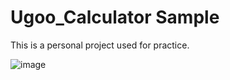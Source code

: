 # Ugoo_Calculator Sample
This is a personal project used for practice.

![image](https://user-images.githubusercontent.com/31643510/177113280-28b88f76-a086-47e4-b6e6-5ac2c183478c.png)

